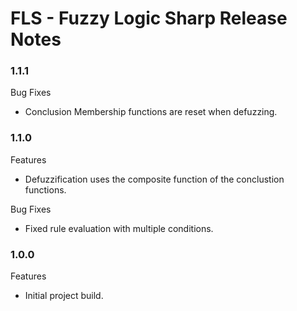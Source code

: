 # FLS - Fuzzy Logic Sharp Release Notes

### 1.1.1
Bug Fixes
+ Conclusion Membership functions are reset when defuzzing.

### 1.1.0
Features
+ Defuzzification uses the composite function of the conclustion functions.

Bug Fixes
+ Fixed rule evaluation with multiple conditions.

### 1.0.0
Features
+ Initial project build.
